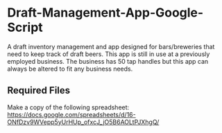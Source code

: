 # Draft-Management-App-Google-Script

A draft inventory management and app designed for bars/breweries that need to keep track of draft beers.
This app is still in use at a previously employed business.  The business has 50 tap handles but this app can always be altered to fit any business needs.

## Required Files
Make a copy of the following spreadsheet: https://docs.google.com/spreadsheets/d/16-ONfDzv9WVepp5yUrHUp_ofxcJ_jO5B6AOLtPJXhgQ/
